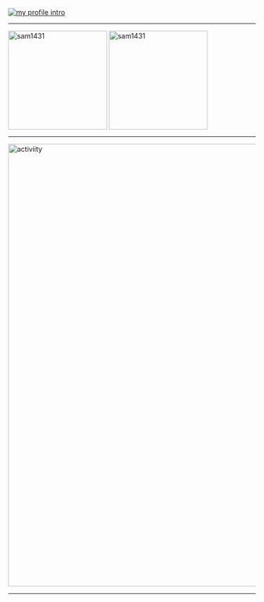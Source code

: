 <div align="left">
      <a href="https://github.com/Sam1431"
        ><img
            src="https://github.com/Sam1431/Sam1431/blob/master/neon-prof-darker.png"
            alt="my profile intro"
    /></a>
</div>
<hr>
<p><img align="center" src="https://github-readme-stats.vercel.app/api/top-langs?username=sam1431&langs_count=10&exclude_repo=friday-night-faxxin&show_icons=true&layout=compact&bg_color=090c10&line=79c0ff&text_color=4d5566&icon_color=4d5566&title_color=1d2026" alt="sam1431" height="201px"/>
<img align="center" src="https://github-readme-stats.vercel.app/api?username=sam1431&show_icons=true&locale=en&layout=compact&bg_color=090c10&text_color=79c0ff&icon_color=79c0ff&line=79c0ff&title_color=4d5566" alt="sam1431" height="201px"/>
<hr>
<p><img align="center" src="https://activity-graph.herokuapp.com/graph?username=sam1431&bg_color=090c10&color=4d5566&line=090c10&point=4d5566" alt="activiity" width=900 /></p></a>
<hr>
</h1>
